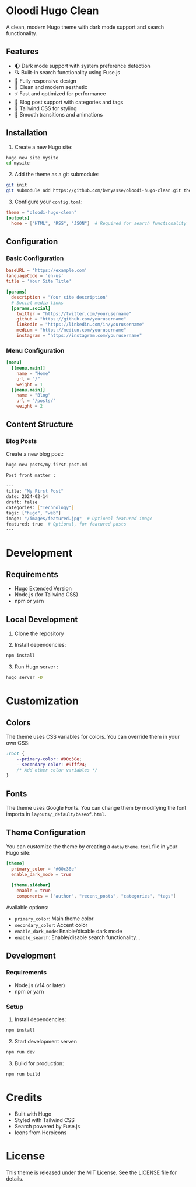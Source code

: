 # Oloodi Hugo Clean

A clean, modern Hugo theme with dark mode support and search functionality.

## Features

- 🌓 Dark mode support with system preference detection
- 🔍 Built-in search functionality using Fuse.js
- 📱 Fully responsive design
- 🎨 Clean and modern aesthetic
- ⚡ Fast and optimized for performance
- 📝 Blog post support with categories and tags
- 💅 Tailwind CSS for styling
- 🔄 Smooth transitions and animations

## Installation

1. Create a new Hugo site:
```bash
hugo new site mysite
cd mysite
```

2. Add the theme as a git submodule:

```bash
git init
git submodule add https://github.com/bwnyasse/oloodi-hugo-clean.git themes/oloodi-hugo-clean
```

3. Configure your `config.toml`:

```toml
theme = "oloodi-hugo-clean"
[outputs]
  home = ["HTML", "RSS", "JSON"]  # Required for search functionality
```

## Configuration

### Basic Configuration

```toml
baseURL = 'https://example.com'
languageCode = 'en-us'
title = 'Your Site Title'

[params]
  description = "Your site description"
  # Social media links
  [params.social]
    twitter = "https://twitter.com/yourusername"
    github = "https://github.com/yourusername"
    linkedin = "https://linkedin.com/in/yourusername"
    medium = "https://mediun.com/yourusername"
    instagram = "https://instagram.com/yourusername"
```

### Menu Configuration

```toml
[menu]
  [[menu.main]]
    name = "Home"
    url = "/"
    weight = 1
  [[menu.main]]
    name = "Blog"
    url = "/posts/"
    weight = 2
```

## Content Structure

### Blog Posts

Create a new blog post:

```bash
hugo new posts/my-first-post.md
```

```bash
Post front matter : 

---
title: "My First Post"
date: 2024-02-14
draft: false
categories: ["Technology"]
tags: ["hugo", "web"]
image: "/images/featured.jpg"  # Optional featured image
featured: true  # Optional, for featured posts
---
```

# Development
## Requirements

- Hugo Extended Version
- Node.js (for Tailwind CSS)
- npm or yarn

## Local Development

1. Clone the repository

2. Install dependencies:

```bash 
npm install
```

3. Run Hugo server :

```bash
hugo server -D
```

# Customization

## Colors

The theme uses CSS variables for colors. You can override them in your own CSS:

```css
:root {
    --primary-color: #00c38e;
    --secondary-color: #9fff24;
    /* Add other color variables */
}
```

## Fonts

The theme uses Google Fonts. You can change them by modifying the font imports in `layouts/_default/baseof.html`.

## Theme Configuration

You can customize the theme by creating a `data/theme.toml` file in your Hugo site:

```toml
[theme]
  primary_color = "#00c38e"
  enable_dark_mode = true
  
  [theme.sidebar]
    enable = true
    components = ["author", "recent_posts", "categories", "tags"]
```

Available options:

- `primary_color`: Main theme color
- `secondary_color`: Accent color
- `enable_dark_mode`: Enable/disable dark mode
- `enable_search`: Enable/disable search functionality...


## Development

### Requirements
- Node.js (v14 or later)
- npm or yarn

### Setup

1. Install dependencies:
```bash
npm install
```

2. Start development server:
```bash
npm run dev
```

3. Build for production:
```bash
npm run build
```

# Credits

- Built with Hugo
- Styled with Tailwind CSS
- Search powered by Fuse.js
- Icons from Heroicons

# License

This theme is released under the MIT License. See the LICENSE file for details.


